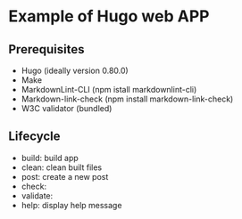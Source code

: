 # Example of Hugo web APP

## Prerequisites

- Hugo (ideally version 0.80.0)
- Make
- MarkdownLint-CLI (npm istall markdownlint-cli)
- Markdown-link-check (npm install markdown-link-check)
- W3C validator (bundled)

## Lifecycle

- build: build app
- clean: clean built files
- post: create a new post
- check:
- validate:
- help: display help message
